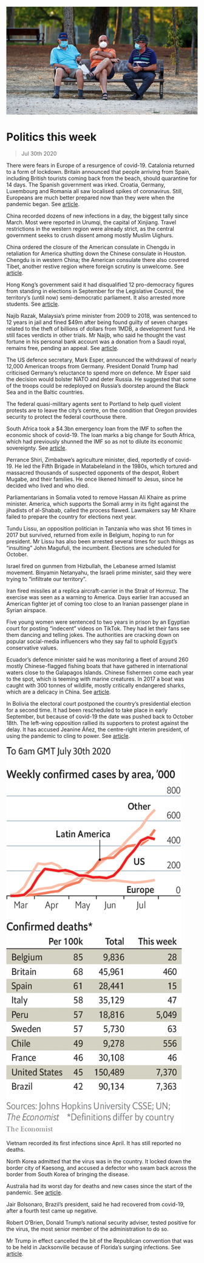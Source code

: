 ![](./images/20200801_WWP001_0.jpg)

# Politics this week

> Jul 30th 2020

There were fears in Europe of a resurgence of covid-19. Catalonia returned to a form of lockdown. Britain announced that people arriving from Spain, including British tourists coming back from the beach, should quarantine for 14 days. The Spanish government was irked. Croatia, Germany, Luxembourg and Romania all saw localised spikes of coronavirus. Still, Europeans are much better prepared now than they were when the pandemic began. See [article](https://www.economist.com//europe/2020/08/01/curbing-the-covid-19-comeback-in-europe).

China recorded dozens of new infections in a day, the biggest tally since March. Most were reported in Urumqi, the capital of Xinjiang. Travel restrictions in the western region were already strict, as the central government seeks to crush dissent among mostly Muslim Uighurs.

China ordered the closure of the American consulate in Chengdu in retaliation for America shutting down the Chinese consulate in Houston. Chengdu is in western China; the American consulate there also covered Tibet, another restive region where foreign scrutiny is unwelcome. See [article](https://www.economist.com//node/21790200).

Hong Kong’s government said it had disqualified 12 pro-democracy figures from standing in elections in September for the Legislative Council, the territory’s (until now) semi-democratic parliament. It also arrested more students. See [article](https://www.economist.com//node/21790256).

Najib Razak, Malaysia’s prime minister from 2009 to 2018, was sentenced to 12 years in jail and fined $49m after being found guilty of seven charges related to the theft of billions of dollars from 1MDB, a development fund. He still faces verdicts in other trials. Mr Naijb, who said he thought the vast fortune in his personal bank account was a donation from a Saudi royal, remains free, pending an appeal. See [article](https://www.economist.com//asia/2020/07/30/najib-razak-is-found-guilty-on-seven-charges-in-the-1mdb-scandal).

The US defence secretary, Mark Esper, announced the withdrawal of nearly 12,000 American troops from Germany. President Donald Trump had criticised Germany’s reluctance to spend more on defence. Mr Esper said the decision would bolster NATO and deter Russia. He suggested that some of the troops could be redeployed on Russia’s doorstep around the Black Sea and in the Baltic countries.

The federal quasi-military agents sent to Portland to help quell violent protests are to leave the city’s centre, on the condition that Oregon provides security to protect the federal courthouse there.

South Africa took a $4.3bn emergency loan from the IMF to soften the economic shock of covid-19. The loan marks a big change for South Africa, which had previously shunned the IMF so as not to dilute its economic sovereignty. See [article](https://www.economist.com//middle-east-and-africa/2020/07/30/south-africa-borrows-from-the-imf-for-the-first-time-since-apartheid).

Perrance Shiri, Zimbabwe’s agriculture minister, died, reportedly of covid-19. He led the Fifth Brigade in Matabeleland in the 1980s, which tortured and massacred thousands of suspected opponents of the despot, Robert Mugabe, and their families. He once likened himself to Jesus, since he decided who lived and who died.

Parliamentarians in Somalia voted to remove Hassan Ali Khaire as prime minister. America, which supports the Somali army in its fight against the jihadists of al-Shabab, called the process flawed. Lawmakers say Mr Khaire failed to prepare the country for elections next year.

Tundu Lissu, an opposition politician in Tanzania who was shot 16 times in 2017 but survived, returned from exile in Belgium, hoping to run for president. Mr Lissu has also been arrested several times for such things as “insulting” John Magufuli, the incumbent. Elections are scheduled for October.

Israel fired on gunmen from Hizbullah, the Lebanese armed Islamist movement. Binyamin Netanyahu, the Israeli prime minister, said they were trying to “infiltrate our territory”.

Iran fired missiles at a replica aircraft-carrier in the Strait of Hormuz. The exercise was seen as a warning to America. Days earlier Iran accused an American fighter jet of coming too close to an Iranian passenger plane in Syrian airspace.

Five young women were sentenced to two years in prison by an Egyptian court for posting “indecent” videos on TikTok. They had let their fans see them dancing and telling jokes. The authorities are cracking down on popular social-media influencers who they say fail to uphold Egypt’s conservative values.

Ecuador’s defence minister said he was monitoring a fleet of around 260 mostly Chinese-flagged fishing boats that have gathered in international waters close to the Galapagos Islands. Chinese fishermen come each year to the spot, which is teeming with marine creatures. In 2017 a boat was caught with 300 tonnes of wildlife, mostly critically endangered sharks, which are a delicacy in China. See [article](https://www.economist.com//the-americas/2020/08/01/the-galapagos-islands-face-an-invasion-of-trawlers).

In Bolivia the electoral court postponed the country’s presidential election for a second time. It had been rescheduled to take place in early September, but because of covid-19 the date was pushed back to October 18th. The left-wing opposition rallied its supporters to protest against the delay. It has accused Jeanine Áñez, the centre-right interim president, of using the pandemic to cling to power. See [article](https://www.economist.com//the-americas/2020/07/30/the-return-of-rigged-elections-in-latin-america).

![](./images/20200801_WWC020.png)

Vietnam recorded its first infections since April. It has still reported no deaths.

North Korea admitted that the virus was in the country. It locked down the border city of Kaesong, and accused a defector who swam back across the border from South Korea of bringing the disease.

Australia had its worst day for deaths and new cases since the start of the pandemic. See [article](https://www.economist.com//asia/2020/07/30/a-second-covid-19-wave-is-worrying-australia-japan-and-hong-kong).

Jair Bolsonaro, Brazil’s president, said he had recovered from covid-19, after a fourth test came up negative.

Robert O’Brien, Donald Trump’s national security adviser, tested positive for the virus, the most senior member of the administration to do so.

Mr Trump in effect cancelled the bit of the Republican convention that was to be held in Jacksonville because of Florida’s surging infections. See [article](https://www.economist.com//united-states/2020/07/26/donald-trump-cancels-his-florida-celebration).